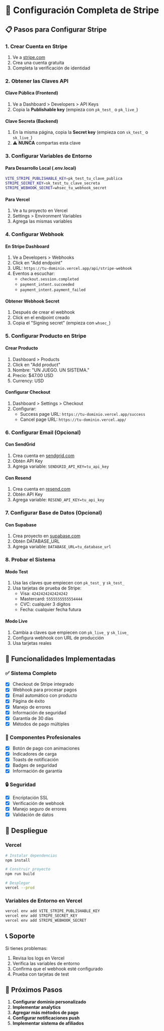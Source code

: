 # 🚀 Configuración Completa de Stripe

## 📋 Pasos para Configurar Stripe

### 1. Crear Cuenta en Stripe
1. Ve a [stripe.com](https://stripe.com)
2. Crea una cuenta gratuita
3. Completa la verificación de identidad

### 2. Obtener las Claves API

#### Clave Pública (Frontend)
1. Ve a Dashboard > Developers > API Keys
2. Copia la **Publishable key** (empieza con `pk_test_` o `pk_live_`)

#### Clave Secreta (Backend)
1. En la misma página, copia la **Secret key** (empieza con `sk_test_` o `sk_live_`)
2. ⚠️ **NUNCA** compartas esta clave

### 3. Configurar Variables de Entorno

#### Para Desarrollo Local (.env.local)
```bash
VITE_STRIPE_PUBLISHABLE_KEY=pk_test_tu_clave_publica
STRIPE_SECRET_KEY=sk_test_tu_clave_secreta
STRIPE_WEBHOOK_SECRET=whsec_tu_webhook_secret
```

#### Para Vercel
1. Ve a tu proyecto en Vercel
2. Settings > Environment Variables
3. Agrega las mismas variables

### 4. Configurar Webhook

#### En Stripe Dashboard
1. Ve a Developers > Webhooks
2. Click en "Add endpoint"
3. URL: `https://tu-dominio.vercel.app/api/stripe-webhook`
4. Eventos a escuchar:
   - `checkout.session.completed`
   - `payment_intent.succeeded`
   - `payment_intent.payment_failed`

#### Obtener Webhook Secret
1. Después de crear el webhook
2. Click en el endpoint creado
3. Copia el "Signing secret" (empieza con `whsec_`)

### 5. Configurar Producto en Stripe

#### Crear Producto
1. Dashboard > Products
2. Click en "Add product"
3. Nombre: "UN JUEGO. UN SISTEMA."
4. Precio: $47.00 USD
5. Currency: USD

#### Configurar Checkout
1. Dashboard > Settings > Checkout
2. Configurar:
   - Success page URL: `https://tu-dominio.vercel.app/success`
   - Cancel page URL: `https://tu-dominio.vercel.app/`

### 6. Configurar Email (Opcional)

#### Con SendGrid
1. Crea cuenta en [sendgrid.com](https://sendgrid.com)
2. Obtén API Key
3. Agrega variable: `SENDGRID_API_KEY=tu_api_key`

#### Con Resend
1. Crea cuenta en [resend.com](https://resend.com)
2. Obtén API Key
3. Agrega variable: `RESEND_API_KEY=tu_api_key`

### 7. Configurar Base de Datos (Opcional)

#### Con Supabase
1. Crea proyecto en [supabase.com](https://supabase.com)
2. Obtén DATABASE_URL
3. Agrega variable: `DATABASE_URL=tu_database_url`

### 8. Probar el Sistema

#### Modo Test
1. Usa las claves que empiecen con `pk_test_` y `sk_test_`
2. Usa tarjetas de prueba de Stripe:
   - Visa: `4242424242424242`
   - Mastercard: `5555555555554444`
   - CVC: cualquier 3 dígitos
   - Fecha: cualquier fecha futura

#### Modo Live
1. Cambia a claves que empiecen con `pk_live_` y `sk_live_`
2. Configura webhook con URL de producción
3. Usa tarjetas reales

## 🔧 Funcionalidades Implementadas

### ✅ Sistema Completo
- [x] Checkout de Stripe integrado
- [x] Webhook para procesar pagos
- [x] Email automático con producto
- [x] Página de éxito
- [x] Manejo de errores
- [x] Información de seguridad
- [x] Garantía de 30 días
- [x] Métodos de pago múltiples

### 🎨 Componentes Profesionales
- [x] Botón de pago con animaciones
- [x] Indicadores de carga
- [x] Toasts de notificación
- [x] Badges de seguridad
- [x] Información de garantía

### 🔒 Seguridad
- [x] Encriptación SSL
- [x] Verificación de webhook
- [x] Manejo seguro de errores
- [x] Validación de datos

## 🚀 Despliegue

### Vercel
```bash
# Instalar dependencias
npm install

# Construir proyecto
npm run build

# Desplegar
vercel --prod
```

### Variables de Entorno en Vercel
```bash
vercel env add VITE_STRIPE_PUBLISHABLE_KEY
vercel env add STRIPE_SECRET_KEY
vercel env add STRIPE_WEBHOOK_SECRET
```

## 📞 Soporte

Si tienes problemas:
1. Revisa los logs en Vercel
2. Verifica las variables de entorno
3. Confirma que el webhook esté configurado
4. Prueba con tarjetas de test

## 🎯 Próximos Pasos

1. **Configurar dominio personalizado**
2. **Implementar analytics**
3. **Agregar más métodos de pago**
4. **Configurar notificaciones push**
5. **Implementar sistema de afiliados**
